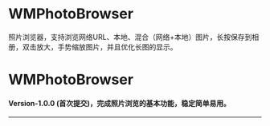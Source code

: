 # WMPhotoBrowser
照片浏览器，支持浏览网络URL、本地、混合（网络+本地）图片，长按保存到相册，双击放大，手势缩放图片，并且优化长图的显示。



# WMPhotoBrowser

#### Version-1.0.0 (首次提交)，完成照片浏览的基本功能，稳定简单易用。
---


